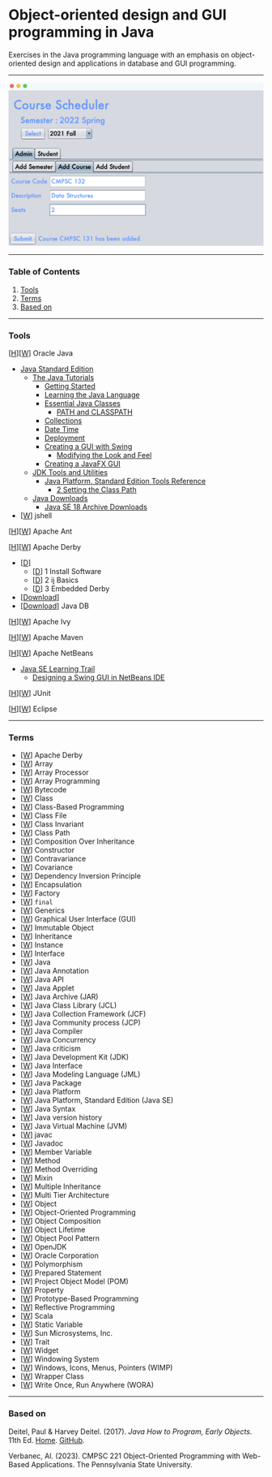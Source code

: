 # Object-oriented design and GUI programming in Java

Exercises in the Java programming language with an emphasis on object-oriented design and applications in database and GUI programming.

---

![](6_CourseSchedulerGUI/img/05.png)

---

### Table of Contents
1. [Tools](#tools)
2. [Terms](#terms)
3. [Based on](#based-on)

---

### Tools

[[H](https://docs.oracle.com/en/java/index.html)][[W](https://en.wikipedia.org/wiki/Java_(programming_language))] Oracle Java
* [Java Standard Edition](https://docs.oracle.com/en/java/javase/index.html)
  * [The Java Tutorials](https://docs.oracle.com/javase/tutorial/)
    * [Getting Started](https://docs.oracle.com/javase/tutorial/getStarted/index.html)
    * [Learning the Java Language](https://docs.oracle.com/javase/tutorial/java/index.html)
    * [Essential Java Classes](https://docs.oracle.com/javase/tutorial/essential/index.html)
      * [PATH and CLASSPATH](https://docs.oracle.com/javase/tutorial/essential/environment/paths.html)
    * [Collections](https://docs.oracle.com/javase/tutorial/collections/index.html)
    * [Date Time](https://docs.oracle.com/javase/tutorial/datetime/index.html)
    * [Deployment](https://docs.oracle.com/javase/tutorial/deployment/index.html)
    * [Creating a GUI with Swing](https://docs.oracle.com/javase/tutorial/uiswing/index.html)
      * [Modifying the Look and Feel](https://docs.oracle.com/javase/tutorial/uiswing/lookandfeel/index.html)
    * [Creating a JavaFX GUI](https://docs.oracle.com/javase/8/javase-clienttechnologies.htm)
  * [JDK Tools and Utilities](https://docs.oracle.com/javase/8/docs/technotes/tools/)
    * [Java Platform, Standard Edition Tools Reference](https://docs.oracle.com/javase/8/docs/technotes/tools/windows/)
      * [2 Setting the Class Path](https://docs.oracle.com/javase/8/docs/technotes/tools/windows/classpath.html)
  * [Java Downloads](https://www.oracle.com/java/technologies/downloads/)
    * [Java SE 18 Archive Downloads](https://www.oracle.com/java/technologies/javase/jdk18-archive-downloads.html)
* [[W](https://en.wikipedia.org/wiki/JShell)] jshell

[[H](https://ant.apache.org/)][[W](https://en.wikipedia.org/wiki/Apache_Ant)] Apache Ant

[[H](https://db.apache.org/derby/)][[W](https://en.wikipedia.org/wiki/Apache_Derby)] Apache Derby
* [[D](https://db.apache.org/derby/quick_start.html)]
  * [[D](https://db.apache.org/derby/papers/DerbyTut/install_software.html)] 1 Install Software
  * [[D](https://db.apache.org/derby/papers/DerbyTut/ij_intro.html)] 2 ij Basics
  * [[D](https://db.apache.org/derby/papers/DerbyTut/embedded_intro.html)] 3 Embedded Derby
* [[Download](https://db.apache.org/derby/derby_downloads.html)]
* [[Download](https://www.oracle.com/java/technologies/javadb-downloads.html)] Java DB

[[H](https://ant.apache.org/ivy/)][[W](https://en.wikipedia.org/wiki/Apache_Ivy)] Apache Ivy

[[H](https://maven.apache.org)][[W](https://en.wikipedia.org/wiki/Apache_Maven)] Apache Maven

[[H](https://netbeans.apache.org/)][[W](https://en.wikipedia.org/wiki/NetBeans)] Apache NetBeans
* [Java SE Learning Trail](https://netbeans.apache.org/kb/docs/java/)
  * [Designing a Swing GUI in NetBeans IDE](https://netbeans.apache.org/kb/docs/java/quickstart-gui.html)

[[H](https://junit.org)][[W](https://en.wikipedia.org/wiki/JUnit)] JUnit

[[H](https://www.eclipse.org/ide/)][[W](https://en.wikipedia.org/wiki/Eclipse_(software))] Eclipse

---

### Terms

* [[W](https://en.wikipedia.org/wiki/Apache_Derby)] Apache Derby
* [[W](https://en.wikipedia.org/wiki/Array_(data_structure))] Array
* [[W](https://en.wikipedia.org/wiki/Vector_processor)] Array Processor
* [[W](https://en.wikipedia.org/wiki/Array_programming)] Array Programming
* [[W](https://en.wikipedia.org/wiki/Java_bytecode)] Bytecode
* [[W](https://en.wikipedia.org/wiki/Class_(computer_programming))] Class
* [[W](https://en.wikipedia.org/wiki/Class-based_programming)] Class-Based Programming
* [[W](https://en.wikipedia.org/wiki/Java_class_file)] Class File
* [[W](https://en.wikipedia.org/wiki/Class_invariant)] Class Invariant
* [[W](https://en.wikipedia.org/wiki/Classpath)] Class Path
* [[W](https://en.wikipedia.org/wiki/Composition_over_inheritance)] Composition Over Inheritance
* [[W](https://en.wikipedia.org/wiki/Constructor_(object-oriented_programming))] Constructor
* [[W](https://en.wikipedia.org/wiki/Covariance_and_contravariance_(computer_science))] Contravariance
* [[W](https://en.wikipedia.org/wiki/Covariance_and_contravariance_(computer_science))] Covariance
* [[W](https://en.wikipedia.org/wiki/Dependency_inversion_principle)] Dependency Inversion Principle
* [[W](https://en.wikipedia.org/wiki/Encapsulation_(computer_programming))] Encapsulation
* [[W](https://en.wikipedia.org/wiki/Factory_(object-oriented_programming))] Factory
* [[W](https://en.wikipedia.org/wiki/Final_(Java))] `final`
* [[W](https://en.wikipedia.org/wiki/Generics_in_Java)] Generics
* [[W](https://en.wikipedia.org/wiki/Graphical_user_interface)] Graphical User Interface (GUI)
* [[W](https://en.wikipedia.org/wiki/Immutable_object)] Immutable Object
* [[W](https://en.wikipedia.org/wiki/Inheritance_(object-oriented_programming))] Inheritance
* [[W](https://en.wikipedia.org/wiki/Instance_(computer_science))] Instance
* [[W](https://en.wikipedia.org/wiki/Interface_(object-oriented_programming))] Interface
* [[W](https://en.wikipedia.org/wiki/Java_(programming_language))] Java
* [[W](https://en.wikipedia.org/wiki/Java_annotation)] Java Annotation
* [[W](https://en.wikipedia.org/wiki/List_of_Java_APIs)] Java API
* [[W](https://en.wikipedia.org/wiki/Java_applet)] Java Applet
* [[W](https://en.wikipedia.org/wiki/JAR_(file_format))] Java Archive (JAR)
* [[W](https://en.wikipedia.org/wiki/Java_Class_Library)] Java Class Library (JCL)
* [[W](https://en.wikipedia.org/wiki/Java_collections_framework)] Java Collection Framework (JCF)
* [[W](https://en.wikipedia.org/wiki/Java_Community_Process)] Java Community process (JCP)
* [[W](https://en.wikipedia.org/wiki/Java_compiler)] Java Compiler
* [[W](https://en.wikipedia.org/wiki/Java_concurrency)] Java Concurrency
* [[W](https://en.wikipedia.org/wiki/Criticism_of_Java)] Java criticism
* [[W](https://en.wikipedia.org/wiki/Java_Development_Kit)] Java Development Kit (JDK)
* [[W](https://en.wikipedia.org/wiki/Interface_(Java))] Java Interface
* [[W](https://en.wikipedia.org/wiki/Java_Modeling_Language)] Java Modeling Language (JML)
* [[W](https://en.wikipedia.org/wiki/Java_package)] Java Package
* [[W](https://en.wikipedia.org/wiki/Java_(software_platform))] Java Platform
* [[W](https://en.wikipedia.org/wiki/Java_Platform,_Standard_Edition)] Java Platform, Standard Edition (Java SE)
* [[W](https://en.wikipedia.org/wiki/Java_syntax)] Java Syntax
* [[W](https://en.wikipedia.org/wiki/Java_version_history)] Java version history
* [[W](https://en.wikipedia.org/wiki/Java_virtual_machine)] Java Virtual Machine (JVM)
* [[W](https://en.wikipedia.org/wiki/Javac)] javac
* [[W](https://en.wikipedia.org/wiki/Javadoc)] Javadoc
* [[W](https://en.wikipedia.org/wiki/Member_variable)] Member Variable
* [[W](https://en.wikipedia.org/wiki/Method_(computer_programming))] Method
* [[W](https://en.wikipedia.org/wiki/Method_overriding)] Method Overriding
* [[W](https://en.wikipedia.org/wiki/Mixin)] Mixin
* [[W](https://en.wikipedia.org/wiki/Multiple_inheritance)] Multiple Inheritance
* [[W](https://en.wikipedia.org/wiki/Multitier_architecture)] Multi Tier Architecture
* [[W](https://en.wikipedia.org/wiki/Object_(computer_science))] Object
* [[W](https://en.wikipedia.org/wiki/Object-oriented_programming)] Object-Oriented Programming
* [[W](https://en.wikipedia.org/wiki/Object_composition)] Object Composition
* [[W](https://en.wikipedia.org/wiki/Object_lifetime)] Object Lifetime
* [[W](https://en.wikipedia.org/wiki/Object_pool_pattern)] Object Pool Pattern
* [[W](https://en.wikipedia.org/wiki/OpenJDK)] OpenJDK
* [[W](https://en.wikipedia.org/wiki/Oracle_Corporation)] Oracle Corporation
* [[W](https://en.wikipedia.org/wiki/Polymorphism_(computer_science))] Polymorphism
* [[W](https://en.wikipedia.org/wiki/Prepared_statement)] Prepared Statement
* [W] Project Object Model (POM)
* [[W](https://en.wikipedia.org/wiki/Property_(programming))] Property
* [[W](https://en.wikipedia.org/wiki/Prototype-based_programming)] Prototype-Based Programming
* [[W](https://en.wikipedia.org/wiki/Reflective_programming)] Reflective Programming
* [[W](https://en.wikipedia.org/wiki/Scala_(programming_language))] Scala
* [[W](https://en.wikipedia.org/wiki/Static_variable)] Static Variable
* [[W](https://en.wikipedia.org/wiki/Sun_Microsystems)] Sun Microsystems, Inc.
* [[W](https://en.wikipedia.org/wiki/Trait_(computer_programming))] Trait
* [[W](https://en.wikipedia.org/wiki/Graphical_widget)] Widget
* [[W](https://en.wikipedia.org/wiki/Windowing_system)] Windowing System
* [[W](https://en.wikipedia.org/wiki/WIMP_(computing))] Windows, Icons, Menus, Pointers (WIMP)
* [[W](https://en.wikipedia.org/wiki/Primitive_wrapper_class_in_Java)] Wrapper Class
* [[W](https://en.wikipedia.org/wiki/Write_once,_run_anywhere)] Write Once, Run Anywhere (WORA)

---

### Based on

Deitel, Paul & Harvey Deitel. (2017). _Java How to Program, Early Objects_. 11th Ed. [Home](https://deitel.com/java-how-to-program-11-e-early-objects-version/). [GitHub](https://github.com/pdeitel/JavaHowToProgram11e_EarlyObjects).

Verbanec, Al. (2023). CMPSC 221 Object-Oriented Programming with Web-Based Applications. The Pennsylvania State University.